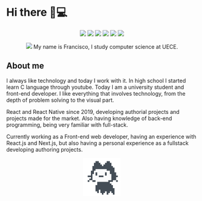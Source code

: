 # Hi there 👋💻

<p align="center" contentEditable="true">
  <img src="https://img.shields.io/badge/CSS3-1572B6?style=for-the-badge&logo=css3&logoColor=white"></img>
  <img src="https://img.shields.io/badge/Node.js-43853D?style=for-the-badge&logo=node.js&logoColor=white"></img>
  <img src="https://img.shields.io/badge/C-00599C?style=for-the-badge&logo=c&logoColor=white"></img>
  <img src="https://img.shields.io/badge/JavaScript-F7DF1E?style=for-the-badge&logo=javascript&logoColor=black"></img>
  <img src="https://img.shields.io/badge/Python-3776AB?style=for-the-badge&logo=python&logoColor=white"></img>
  <img src="https://img.shields.io/badge/HTML5-E34F26?style=for-the-badge&logo=html5&logoColor=white"></img>
</p>

<p align="center" contentEditable="true">
  <img width="100px" src="https://media1.tenor.com/images/58725865c95fe20cfc595725fca0d6a3/tenor.gif"></img>
  My name is Francisco, I study computer science at UECE.
</p>

## About me

I always like technology and today I work with it. In high school I started learn C language through youtube. Today I am a university student and front-end developer. I like everything that involves technology, from the depth of problem solving to the visual part.

React and React Native since 2019, developing authorial projects and projects made for the market. Also having knowledge of back-end programming, being very familiar with full-stack.

Currently working as a Front-end web developer, having an experience with React.js and Next.js, but also having a personal experience as a fullstack developing authoring projects.

<p align="center" contentEditable="true">
  <img width="100px" src="https://raw.githubusercontent.com/FranciscoOssian/FranciscoOssian/main/mona-loading-default.gif"></img>
</p>
